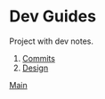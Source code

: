 # Dev Guides

Project with dev notes.

1. [Commits](commits.md)
2. [Design](design.md)

[Main](../index.md)
